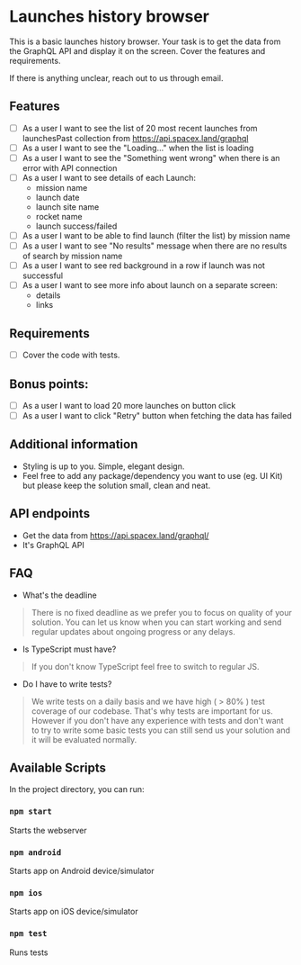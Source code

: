 # Launches history browser

This is a basic launches history browser. Your task is to get the data from the GraphQL API and display it on the screen.
Cover the features and requirements.

If there is anything unclear, reach out to us through email.

## Features
- [ ] As a user I want to see the list of 20 most recent launches from launchesPast collection from https://api.spacex.land/graphql
- [ ] As a user I want to see the "Loading..." when the list is loading
- [ ] As a user I want to see the "Something went wrong" when there is an error with API connection
- [ ] As a user I want to see details of each Launch:
    - mission name
    - launch date
    - launch site name
    - rocket name
    - launch success/failed
- [ ] As a user I want to be able to find launch (filter the list) by mission name
- [ ] As a user I want to see "No results" message when there are no results of search by mission name
- [ ] As a user I want to see red background in a row if launch was not successful
- [ ] As a user I want to see more info about launch on a separate screen:
    - details
    - links

## Requirements
- [ ] Cover the code with tests.

## Bonus points:
- [ ] As a user I want to load 20 more launches on button click
- [ ] As a user I want to click "Retry" button when fetching the data has failed

## Additional information
- Styling is up to you. Simple, elegant design.
- Feel free to add any package/dependency you want to use (eg. UI Kit) but please keep the solution small, clean and neat.

## API endpoints
- Get the data from https://api.spacex.land/graphql/
- It's GraphQL API

## FAQ
- What's the deadline
 > There is no fixed deadline as we prefer you to focus on quality of your solution. You can let us know when you can start working and send regular
 updates about ongoing progress or any delays.
- Is TypeScript must have?
 > If you don't know TypeScript feel free to switch to regular JS. 
- Do I have to write tests?
> We write tests on a daily basis and we have high ( > 80% ) test coverage of our codebase. That's why tests are important for us.
> However if you don't have any experience with tests and don't want to try to write some basic tests you can still send us your 
> solution and it will be evaluated normally.
## Available Scripts

In the project directory, you can run:

### `npm start`

Starts the webserver

### `npm android`

Starts app on Android device/simulator

### `npm ios`

Starts app on iOS device/simulator

### `npm test`

Runs tests

